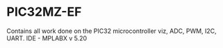 # PIC32MZ-EF
Contains all work done on the PIC32 microcontroller viz, ADC, PWM, I2C, UART.
IDE - MPLABX v 5.20
 
